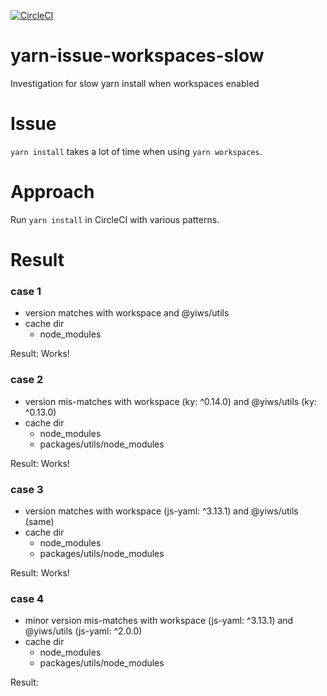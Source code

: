 [![CircleCI](https://circleci.com/gh/acro5piano/yarn-issue-workspaces-slow.svg?style=svg)](https://circleci.com/gh/acro5piano/yarn-issue-workspaces-slow)

# yarn-issue-workspaces-slow

Investigation for slow yarn install when workspaces enabled

# Issue

`yarn install` takes a lot of time when using `yarn workspaces`.

# Approach

Run `yarn install` in CircleCI with various patterns.

# Result

### case 1

- version matches with workspace and @yiws/utils
- cache dir
  - node_modules

Result: Works!

### case 2

- version mis-matches with workspace (ky: ^0.14.0) and @yiws/utils (ky: ^0.13.0)
- cache dir
  - node_modules
  - packages/utils/node_modules

Result: Works!

### case 3

- version matches with workspace (js-yaml: ^3.13.1) and @yiws/utils (same)
- cache dir
  - node_modules
  - packages/utils/node_modules

Result: Works!

### case 4

- minor version mis-matches with workspace (js-yaml: ^3.13.1) and @yiws/utils (js-yaml: ^2.0.0)
- cache dir
  - node_modules
  - packages/utils/node_modules

Result:

<!-- ### case 4 -->
<!--  -->
<!-- Result: **Failed** -->

<!-- Even though all directories are cached, `yarn install` tries to install from scratch: -->
<!--  -->
<!-- ``` -->
<!-- #!/bin/bash -eo pipefail -->
<!-- yarn install -->
<!-- yarn install v1.10.1 -->
<!-- [1/4] Resolving packages... -->
<!-- [2/4] Fetching packages... -->
<!-- [3/4] Linking dependencies... -->
<!-- [4/4] Building fresh packages... -->
<!-- success Saved lockfile. -->
<!-- Done in 0.53s. -->
<!-- ``` -->
<!--  -->
<!-- https://circleci.com/gh/acro5piano/yarn-issue-workspaces-slow/31 -->
<!--  -->
